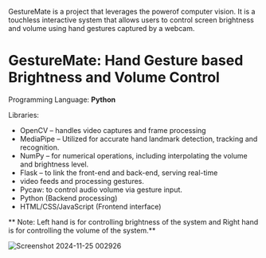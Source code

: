 GestureMate is a project that leverages the powerof computer vision. It is a touchless interactive system that allows users to control screen brightness and volume using hand gestures captured by a webcam.
# GestureMate: Hand Gesture based Brightness and Volume Control

Programming Language: **Python**

Libraries: 
- OpenCV – handles video captures and frame processing
- MediaPipe – Utilized for accurate hand landmark detection, tracking and recognition.
- NumPy – for numerical operations, including interpolating the volume and brightness level.
- Flask – to link the front-end and back-end, serving real-time
- video feeds and processing gestures.
- Pycaw: to control audio volume via gesture input.
- Python (Backend processing)
- HTML/CSS/JavaScript (Frontend interface)

** Note: Left hand is for controlling brightness of the system and Right hand is for controlling the volume of the system.**

![Screenshot 2024-11-25 002926](https://github.com/user-attachments/assets/c3f7fcd7-96a5-4c63-b92d-0c1dc9d5f20c)
